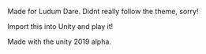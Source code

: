 Made for Ludum Dare. Didnt really follow the theme, sorry!

Import this into Unity and play it!

Made with the unity 2019 alpha.
